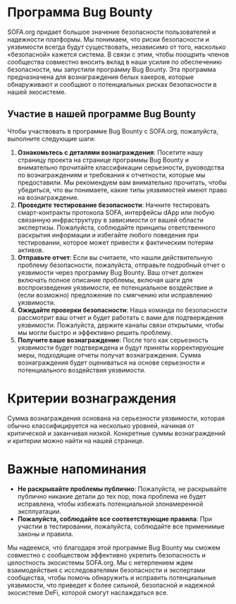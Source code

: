# Программа Bug Bounty

SOFA.org придает большое значение безопасности пользователей и надежности платформы. Мы понимаем, что риски безопасности и уязвимости всегда будут существовать, независимо от того, насколько «безопасной» кажется система. В связи с этим, чтобы поощрить членов сообщества совместно вносить вклад в наши усилия по обеспечению безопасности, мы запустили программу Bug Bounty. Эта программа предназначена для вознаграждения белых хакеров, которые обнаруживают и сообщают о потенциальных рисках безопасности в нашей экосистеме.

## Участие в нашей программе Bug Bounty

Чтобы участвовать в программе Bug Bounty с SOFA.org, пожалуйста, выполните следующие шаги:

1. **Ознакомьтесь с деталями вознаграждения**: Посетите нашу страницу проекта на странице программы Bug Bounty и внимательно прочитайте классификации серьезности, руководства по вознаграждениям и требования к отчетности, которые мы предоставили. Мы рекомендуем вам внимательно прочитать, чтобы убедиться, что вы понимаете, какие типы уязвимостей имеют право на вознаграждение.
2. **Проведите тестирование безопасности**: Начните тестировать смарт-контракты протокола SOFA, интерфейсы dApp или любую связанную инфраструктуру в зависимости от вашей области экспертизы. Пожалуйста, соблюдайте принципы ответственного раскрытия информации и избегайте любого поведения при тестировании, которое может привести к фактическим потерям активов.
3. **Отправьте отчет**: Если вы считаете, что нашли действительную проблему безопасности, пожалуйста, отправьте подробный отчет о уязвимости через программу Bug Bounty. Ваш отчет должен включать полное описание проблемы, включая шаги для воспроизведения уязвимости, ее потенциальное воздействие и (если возможно) предложение по смягчению или исправлению уязвимости.
4. **Ожидайте проверки безопасности**: Наша команда по безопасности рассмотрит ваш отчет и будет работать с вами для подтверждения уязвимости. Пожалуйста, держите каналы связи открытыми, чтобы мы могли быстро и эффективно решить проблему.
5. **Получите ваше вознаграждение**: После того как серьезность уязвимости будет подтверждена и будут приняты корректирующие меры, подходящие отчеты получат вознаграждения. Сумма вознаграждения будет оцениваться на основе серьезности и потенциального воздействия уязвимости.

# Критерии вознаграждения

Сумма вознаграждения основана на серьезности уязвимости, которая обычно классифицируется на несколько уровней, начиная от критической и заканчивая низкой. Конкретные суммы вознаграждений и критерии можно найти на нашей странице.

# Важные напоминания

- **Не раскрывайте проблемы публично**: Пожалуйста, не раскрывайте публично никакие детали до тех пор, пока проблема не будет исправлена, чтобы избежать потенциальной злонамеренной эксплуатации.
- **Пожалуйста, соблюдайте все соответствующие правила**: При участии в тестировании, пожалуйста, соблюдайте все применимые законы и правила.

Мы надеемся, что благодаря этой программе Bug Bounty мы сможем совместно с сообществом эффективно укрепить безопасность и целостность экосистемы SOFA.org. Мы с нетерпением ждем взаимодействия с исследователями безопасности и экспертами сообщества, чтобы помочь обнаружить и исправить потенциальные уязвимости, что приведет к более сильной, безопасной и надежной экосистеме DeFi, которой смогут наслаждаться все.